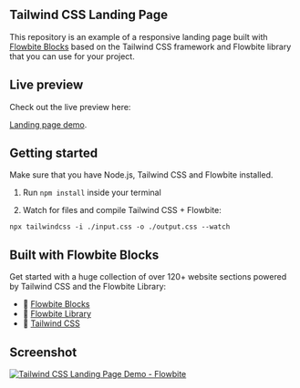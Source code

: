 ## Tailwind CSS Landing Page

This repository is an example of a responsive landing page built with [Flowbite Blocks](https://flowbite.com/blocks/) based on the Tailwind CSS framework and Flowbite library that you can use for your project.

## Live preview

Check out the live preview here:

[Landing page demo](https://themesberg.github.io/tailwind-landing-page/).

## Getting started

Make sure that you have Node.js, Tailwind CSS and Flowbite installed.

1. Run `npm install` inside your terminal

2. Watch for files and compile Tailwind CSS + Flowbite:

```
npx tailwindcss -i ./input.css -o ./output.css --watch
```

## Built with Flowbite Blocks

Get started with a huge collection of over 120+ website sections powered by Tailwind CSS and the Flowbite Library:

- 🔗 [Flowbite Blocks](https://flowbite.com/blocks/)
- 🔗 [Flowbite Library](https://flowbite.com/docs/getting-started/introduction/)
- 🔗 [Tailwind CSS](https://tailwindcss.com/)

## Screenshot

<a href="[http://google.com.au/](https://themesberg.github.io/tailwind-landing-page/)" rel="some text">![Tailwind CSS Landing Page Demo - Flowbite](https://flowbite.s3.amazonaws.com/github/screenshot.png)</a>

